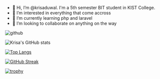 - 👋 Hi, I’m @krisaduwal. I'm a 5th semester BIT student in KIST College.
- 👀 I’m interested in everything that come accross
- 🌱 I’m currently learning php and laravel
- 💞️ I’m looking to collaborate on anything on the way


![github](https://img.shields.io/badge/GitHub-000000?style=for-the-badge&logo=GitHub&logoColor=white)

<!-- display the social media buttons in your README -->


<!---
krisaduwal/krisaduwal is a ✨ special ✨ repository because its `README.md` (this file) appears on your GitHub profile.
You can click the Preview link to take a look at your changes.
--->
<!-- [![Krisa's GitHub stats](https://github-readme-stats.vercel.app/api?username=krisaduwal)](https://github.com/krisa/github-readme-stats) -->

<!-- ![Krisa's GitHub stats](https://github-readme-stats.vercel.app/api?username=krisaduwal&hide=contribs,prs) -->

![Krisa's GitHub stats](https://github-readme-stats.vercel.app/api?username=krisaduwal&show_icons=true&theme=dark)

[![Top Langs](https://github-readme-stats.vercel.app/api/top-langs/?username=krisaduwal&layout=compact)](https://github.com/krisaduwal/github-readme-stats)

[![GitHub Streak](https://github-readme-streak-stats.herokuapp.com?user=krisaduwal)](https://git.io/streak-stats)

<!-- https://github-profile-trophy.vercel.app/?username=krisaduwal&title=Followers
 -->
<!-- https://github-profile-trophy.vercel.app/?username=krisaduwal&no-bg=true -->

[![trophy](https://github-profile-trophy.vercel.app/?username=krisaduwal&row=1&column=1&theme=onedark)](https://github.com/krisaduwal/github-profile-trophy)
